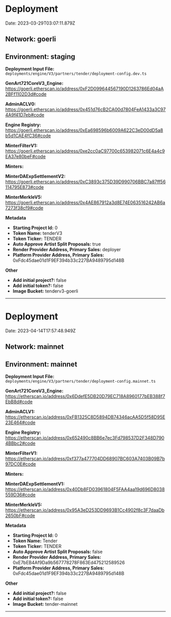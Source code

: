 
# Deployment

Date: 2023-03-29T03:07:11.879Z

## **Network:** goerli

## **Environment:** staging

**Deployment Input File:** `deployments/engine/V3/partners/tender/deployment-config.dev.ts`

**GenArt721CoreV3_Engine:** https://goerli.etherscan.io/address/0xF2D099644567190D1263786Ed04aA2BFf1102D3d#code

**AdminACLV0:** https://goerli.etherscan.io/address/0x451d76cB2CA00d7804FeA1433a3C974A9f41D7eb#code

**Engine Registry:** https://goerli.etherscan.io/address/0xEa698596b6009A622C3eD00dD5a8b5d1CAE4fC36#code

**MinterFilterV1:** https://goerli.etherscan.io/address/0xe2cc0aC97700c653982071c6E4a4c9EA37e80beF#code

**Minters:**

**MinterDAExpSettlementV2:** https://goerli.etherscan.io/address/0xC3893c375D39D990706BBC7a87ff56114795E873#code

**MinterMerkleV5:** https://goerli.etherscan.io/address/0x4AE867912a3d8E74E063516242AB6a7273f38cf9#code



**Metadata**

- **Starting Project Id:** 0
- **Token Name:** tenderV3
- **Token Ticker:** TENDER
- **Auto Approve Artist Split Proposals:** true
- **Render Provider Address, Primary Sales:** deployer
- **Platform Provider Address, Primary Sales:** 0xFdc45dae01d1F9EF394b33c227BA9489795d148B

**Other**

- **Add initial project?:** false
- **Add initial token?:** false
- **Image Bucket:** tenderv3-goerli

---


# Deployment

Date: 2023-04-14T17:57:48.949Z

## **Network:** mainnet

## **Environment:** mainnet

**Deployment Input File:** `deployments/engine/V3/partners/tender/deployment-config.mainnet.ts`

**GenArt721CoreV3_Engine:** https://etherscan.io/address/0x6DdefE5DB20D79EC718A8960177bEB388f7EbB8d#code

**AdminACLV1:** https://etherscan.io/address/0xFB1325C8D5894DB74346acAA5D5f58D95E23E464#code

**Engine Registry:** https://etherscan.io/address/0x652490c8BB6e7ec3Fd798537D2F348D7904BBbc2#code

**MinterFilterV1:** https://etherscan.io/address/0xf377a477704DD68907BC603A7403B09B7b97DC0E#code

**Minters:**

**MinterDAExpSettlementV1:** https://etherscan.io/address/0x40Db8FD03961804F5FAA4aa19d696D8038559D36#code

**MinterMerkleV5:** https://etherscan.io/address/0x95A3eD253DD9693B1Cc4902f8c3F7daaDb2650bF#code



**Metadata**

- **Starting Project Id:** 0
- **Token Name:** Tender
- **Token Ticker:** TENDER
- **Auto Approve Artist Split Proposals:** false
- **Render Provider Address, Primary Sales:** 0xE7bEB4Af9Da9b567778278F863Ed475212589526
- **Platform Provider Address, Primary Sales:** 0xFdc45dae01d1F9EF394b33c227BA9489795d148B

**Other**

- **Add initial project?:** false
- **Add initial token?:** false
- **Image Bucket:** tender-mainnet

---

